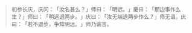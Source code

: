 
> 初参长庆，庆问：​「汝名甚么？​」师曰：​「明远。​」慶曰：​「那边事作么生？​」师曰：​「明远退两步。​」庆曰：​「汝无端退两步作么？​」师无语。庆曰：​「若不退步，争知明远。​」师乃谕言。
